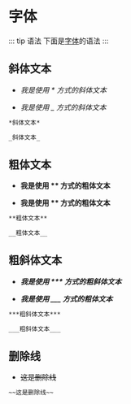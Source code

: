 # 字体

::: tip 语法
下面是[字体]()的语法
:::

## 斜体文本

+ *我是使用 * 方式的斜体文本*

+ _我是使用 _ 方式的斜体文本_

```md
*斜体文本*

_斜体文本_
```

## 粗体文本

+ **我是使用 ** 方式的粗体文本**

+ __我是使用 ** 方式的粗体文本__

```md
**粗体文本**

__粗体文本__
```

## 粗斜体文本

+ ***我是使用 *** 方式的粗斜体文本***

+ ___我是使用 ___ 方式的粗体文本___

```md
***粗斜体文本***

___粗斜体文本___
```

## 删除线

+ ~~这是删除线~~

```md
~~这是删除线~~
```